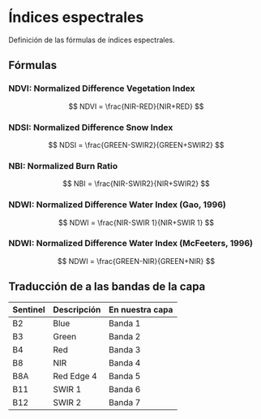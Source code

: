 # Índices espectrales

Definición de las fórmulas de índices espectrales.

## Fórmulas
### NDVI: Normalized Difference Vegetation Index

$$
NDVI = \frac{NIR-RED}{NIR+RED}
$$

### NDSI: Normalized Difference Snow Index

$$
NDSI = \frac{GREEN-SWIR2}{GREEN+SWIR2}
$$

### NBI: Normalized Burn Ratio

$$
NBI = \frac{NIR-SWIR2}{NIR+SWIR2}
$$

### NDWI: Normalized Difference Water Index (Gao, 1996)

$$
NDWI = \frac{NIR-SWIR 1}{NIR+SWIR 1}
$$

### NDWI: Normalized Difference Water Index (McFeeters, 1996)

$$
NDWI = \frac{GREEN-NIR}{GREEN+NIR}
$$

## Traducción de a las bandas de la capa

| Sentinel | Descripción | En nuestra capa |
|:---------|:------------|:----------------|
| B2       | Blue        | Banda 1         |
| B3       | Green       | Banda 2         |
| B4       | Red         | Banda 3         |
| B8       | NIR         | Banda 4         |
| B8A      | Red Edge 4  | Banda 5         |
| B11      | SWIR 1      | Banda 6         |
| B12      | SWIR 2      | Banda 7         |